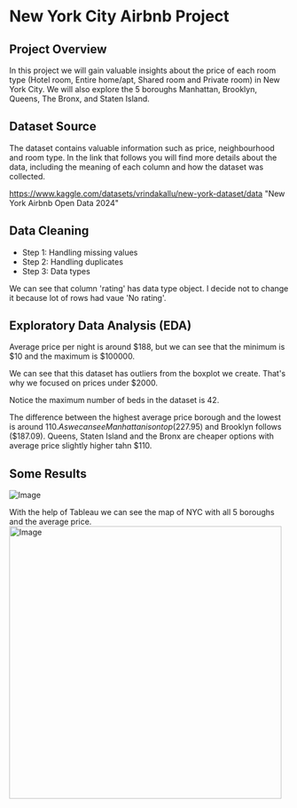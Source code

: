 # New York City Airbnb Project


## Project Overview

In this project we will gain valuable insights about the price of each room type (Hotel room, Entire home/apt, Shared room and Private room) in New York City. We will also explore the 5 boroughs Manhattan, Brooklyn, Queens, The Bronx, and Staten Island.


## Dataset Source

The dataset contains valuable information such as price, neighbourhood and room type. In the link that follows you will find more details about the data, including the meaning of each column and how the dataset was collected.

https://www.kaggle.com/datasets/vrindakallu/new-york-dataset/data
"New York Airbnb Open Data 2024"


## Data Cleaning

- Step 1: Handling missing values
- Step 2: Handling duplicates
- Step 3: Data types

We can see that column 'rating' has data type object. I decide not to change it because lot of rows had vaue 'No rating'.


## Exploratory Data Analysis (EDA)

Average price per night is around $188, but we can see that the minimum is $10 and the maximum is $100000.

We can see that this dataset has outliers from the boxplot we create. That's why we focused on prices under $2000.

Notice the maximum number of beds in the dataset is 42.

The difference between the highest average price borough and the lowest is around 110$. As we can see Manhattan is on top ($227.95) and Brooklyn follows ($187.09). Queens, Staten Island and the Bronx are cheaper options with average price slightly higher tahn $110.  


## Some Results

![Image](https://github.com/user-attachments/assets/834d77d9-2fd1-48b7-a675-04ddf4f36d03)

With the help of Tableau we can see the map of NYC with all 5 boroughs and the average price. 
<img width="491" alt="Image" src="https://github.com/user-attachments/assets/3a776b7a-2537-470c-8cce-983317bc4b9b" />
